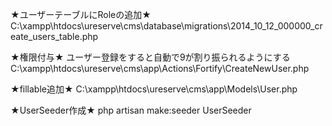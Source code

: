 
★ユーザーテーブルにRoleの追加★
C:\xampp\htdocs\ureserve\cms\database\migrations\2014_10_12_000000_create_users_table.php

★権限付与★
ユーザー登録をすると自動で9が割り振られるようにする
C:\xampp\htdocs\ureserve\cms\app\Actions\Fortify\CreateNewUser.php


★fillable追加★
C:\xampp\htdocs\ureserve\cms\app\Models\User.php

★UserSeeder作成★
php artisan make:seeder UserSeeder